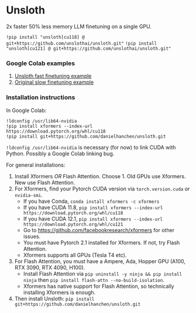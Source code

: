 # Unsloth
2x faster 50% less memory LLM finetuning on a single GPU.

`!pip install "unsloth[cu118] @ git+https://github.com/unslothai/unsloth.git"`
`!pip install "unsloth[cu121] @ git+https://github.com/unslothai/unsloth.git"`


### Google Colab examples
1. [Unsloth fast finetuning example](https://colab.research.google.com/drive/1oW55fBmwzCOrBVX66RcpptL3a99qWBxb?usp=sharing)
2. [Original slow finetuning example](https://colab.research.google.com/drive/1c7zxdLHaLJ9R9YTZ74y4tUERvS-kySyA?usp=sharing)

### Installation instructions
In Google Colab:
```
!ldconfig /usr/lib64-nvidia
!pip install xformers --index-url https://download.pytorch.org/whl/cu118
!pip install git+https://github.com/danielhanchen/unsloth.git
```
`!ldconfig /usr/lib64-nvidia` is necessary (for now) to link CUDA with Python. Possibly a Google Colab linking bug.

For general installations:
1. Install Xformers *OR* Flash Attention. Choose 1. Old GPUs use Xformers. New use Flash Attention.
2. For Xformers, find your Pytorch CUDA version via `torch.version.cuda` or `nvidia-smi`.
   * If you have Conda, `conda install xformers -c xformers`
   * If you have CUDA 11.8, `pip install xformers --index-url https://download.pytorch.org/whl/cu118`
   * If you have CUDA 12.1, `pip install xformers --index-url https://download.pytorch.org/whl/cu121`
   * Go to https://github.com/facebookresearch/xformers for other issues.
   * You must have Pytorch 2.1 installed for Xformers. If not, try Flash Attention.
   * Xformers supports all GPUs (Tesla T4 etc).
3. For Flash Attention, you must have a Ampere, Ada, Hopper GPU (A100, RTX 3090, RTX 4090, H100).
   * Install Flash Attention via `pip uninstall -y ninja && pip install ninja` then `pip install flash-attn --no-build-isolation`.
   * Xformers has native support for Flash Attention, so technically installing Xformers is enough.
4. Then install Unsloth:
   `pip install git+https://github.com/danielhanchen/unsloth.git`
